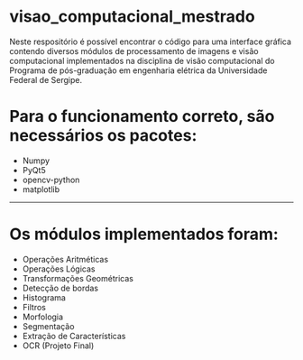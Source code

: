 # visao_computacional_mestrado

Neste respositório é possível encontrar o código para uma interface gráfica contendo diversos módulos de processamento de imagens e visão computacional implementados na disciplina de visão computacional do Programa de pós-graduação em engenharia elétrica da Universidade Federal de Sergipe.

# Para o funcionamento correto, são necessários os pacotes:
* Numpy
* PyQt5
* opencv-python
* matplotlib

***
# Os módulos implementados foram:
* Operações Aritméticas
* Operações Lógicas
* Transformações Geométricas
* Detecção de bordas
* Histograma
* Filtros
* Morfologia
* Segmentação
* Extração de Características
* OCR (Projeto Final)
